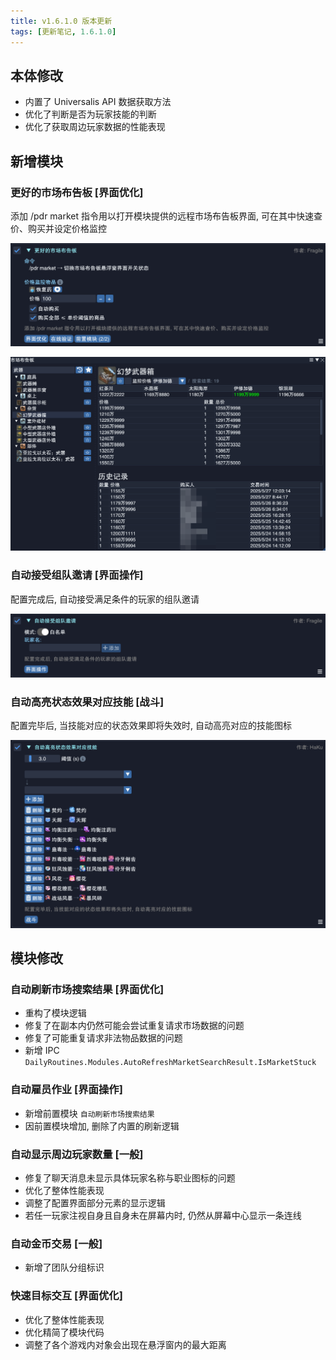 ```yaml
---
title: v1.6.1.0 版本更新
tags: [更新笔记, 1.6.1.0]
---
```


## 本体修改

- 内置了 Universalis API 数据获取方法
- 优化了判断是否为玩家技能的判断
- 优化了获取周边玩家数据的性能表现

## 新增模块

### 更好的市场布告板 [界面优化]

添加 /pdr market 指令用以打开模块提供的远程市场布告板界面, 可在其中快速查价、购买并设定价格监控

![BetterMarketBoard](/assets/Changelog/1.6.1.0/BetterMarketBoard.png)

![BetterMarketBoard-UI](/assets/Changelog/1.6.1.0/BetterMarketBoard-UI.png)

### 自动接受组队邀请 [界面操作]

配置完成后, 自动接受满足条件的玩家的组队邀请

![AutoAcceptInvitation](/assets/Changelog/1.6.1.0/AutoAcceptInvitation.png)

### 自动高亮状态效果对应技能 [战斗]

配置完毕后, 当技能对应的状态效果即将失效时, 自动高亮对应的技能图标

![AutoHighlightStatusAction](/assets/Changelog/1.6.1.0/AutoHighlightStatusAction.png)

## 模块修改

### 自动刷新市场搜索结果 [界面优化]

- 重构了模块逻辑
- 修复了在副本内仍然可能会尝试重复请求市场数据的问题
- 修复了可能重复请求非法物品数据的问题
- 新增 IPC `DailyRoutines.Modules.AutoRefreshMarketSearchResult.IsMarketStuck`

### 自动雇员作业 [界面操作]

- 新增前置模块 `自动刷新市场搜索结果`
- 因前置模块增加, 删除了内置的刷新逻辑

### 自动显示周边玩家数量 [一般]

- 修复了聊天消息未显示具体玩家名称与职业图标的问题
- 优化了整体性能表现
- 调整了配置界面部分元素的显示逻辑
- 若任一玩家注视自身且自身未在屏幕内时, 仍然从屏幕中心显示一条连线

### 自动金币交易 [一般]

- 新增了团队分组标识

### 快速目标交互 [界面优化]

- 优化了整体性能表现
- 优化精简了模块代码
- 调整了各个游戏内对象会出现在悬浮窗内的最大距离
